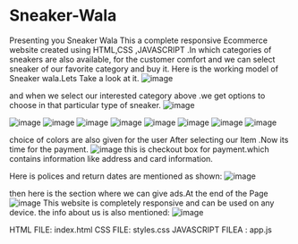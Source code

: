 # Sneaker-Wala
Presenting you Sneaker Wala
This a complete responsive Ecommerce website created using HTML,CSS ,JAVASCRIPT .In which categories of sneakers are also available, for the customer comfort and we can select sneaker of our favorite category and buy it.
Here is the working model of Sneaker wala.Lets Take a look at it.
![image](https://user-images.githubusercontent.com/92135998/176697095-52ac7b10-8c7a-479d-b9f7-9b86a44a7fdb.png)

and when we select our interested category above .we get options to choose in that particular type of sneaker.
![image](https://user-images.githubusercontent.com/92135998/176697355-dcc7766b-9888-496c-83e8-774fd5979703.png)

![image](https://user-images.githubusercontent.com/92135998/176711224-bae18a0d-875b-4c68-a533-04cc1f5c070b.png)
![image](https://user-images.githubusercontent.com/92135998/176711296-0c9edcf3-1071-4963-92f9-ca93af02ba9c.png)
![image](https://user-images.githubusercontent.com/92135998/176711376-56df4794-dc56-4766-90db-a8d9a5ba518f.png)
![image](https://user-images.githubusercontent.com/92135998/176711462-1c0ab0b4-799e-4daa-b63e-cd2d72126d77.png)
![image](https://user-images.githubusercontent.com/92135998/176711513-9639b2ec-19b5-483f-af47-f8354582f75a.png)
![image](https://user-images.githubusercontent.com/92135998/176711578-7dabb89c-8a4e-48f7-935c-52d201e3130a.png)
![image](https://user-images.githubusercontent.com/92135998/176711623-ea72f8bd-bf61-4280-b7a9-571bd0e35b91.png)
![image](https://user-images.githubusercontent.com/92135998/176711699-b098b774-5347-4570-8e88-59326f3f8f22.png)











choice of colors are also given for the user 
After selecting  our Item .Now its time for the payment.
![image](https://user-images.githubusercontent.com/92135998/176697567-c277cb73-a307-48cf-993e-5aa37d039b4b.png)
this is checkout box for payment.which contains information like address and card information.

Here is polices and return dates are mentioned as shown:
![image](https://user-images.githubusercontent.com/92135998/176697845-64328c58-45f4-40cd-9eb8-906abb7af5ef.png)

then here is the section where we can give ads.At the end of the Page
![image](https://user-images.githubusercontent.com/92135998/176698029-1c51db76-a89f-4b96-8d8f-91900304670e.png)
This website is completely responsive and can be used on any device.
 the info about us is also mentioned:
![image](https://user-images.githubusercontent.com/92135998/176698224-d5f67588-82aa-4c96-888d-769f6eb1da9f.png)

HTML FILE: index.html
CSS FILE: styles.css
JAVASCRIPT FILEA : app.js

